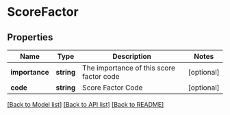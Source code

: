 # ScoreFactor

## Properties
Name | Type | Description | Notes
------------ | ------------- | ------------- | -------------
**importance** | **string** | The importance of this score factor code | [optional] 
**code** | **string** | Score Factor Code | [optional] 

[[Back to Model list]](../README.md#documentation-for-models) [[Back to API list]](../README.md#documentation-for-api-endpoints) [[Back to README]](../README.md)


